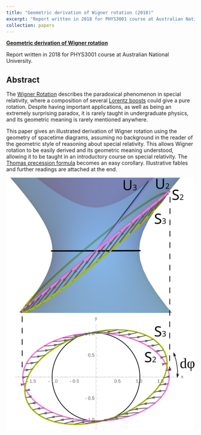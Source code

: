 ```yaml
---
title: "Geometric derivation of Wigner rotation (2018)"
excerpt: "Report written in 2018 for PHYS3001 course at Australian National University. Derives the <a href="https://en.wikipedia.org/wiki/Wigner_rotation">Wigner rotation</a> geometrically."
collection: papers
---
```


**[Geometric derivation of Wigner rotation](http://yuxi-liu-1995.github.io/files/notes/wigner_rotation/wigner_rotation_complete.pdf)**

Report written in 2018 for PHYS3001 course at Australian National University.

**Abstract**
----
The [Wigner Rotation](https://en.wikipedia.org/wiki/Wigner_rotation) describes the paradoxical phenomenon in special relativity, where a composition of several [Lorentz boosts](https://en.wikipedia.org/wiki/Lorentz_transformation) could give a pure rotation. Despite having important applications, as well as being an extremely surprising paradox, it is rarely taught in undergraduate physics, and its geometric meaning is rarely mentioned anywhere.

This paper gives an illustrated derivation of Wigner rotation using the geometry of spacetime diagrams, assuming no background in the reader of the geometric style of reasoning about special relativity. This allows Wigner rotation to be easily derived and its geometric meaning understood, allowing it to be taught in an introductory course on special relativity. The [Thomas precession formula](https://en.wikipedia.org/wiki/Thomas_precession) becomes an easy corollary. Illustrative fables and further readings are attached at the end.

![Image summary.](/files/notes/wigner_rotation/2_3_lorentz_trans_combined.svg)
